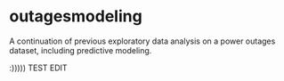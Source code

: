 # outagesmodeling
A continuation of previous exploratory data analysis on a power outages dataset, including predictive modeling.


:))))) TEST EDIT
